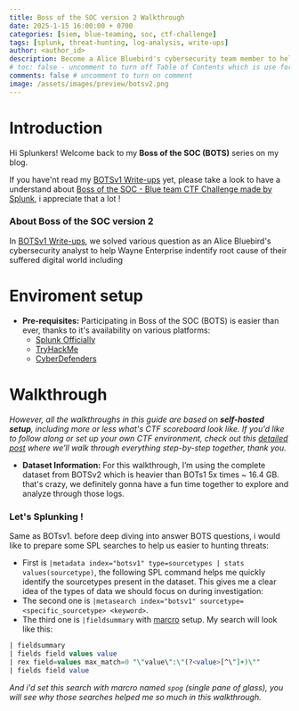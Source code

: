 ```yaml
---
title: Boss of the SOC version 2 Walkthrough
date: 2025-1-15 16:00:00 + 0700
categories: [siem, blue-teaming, soc, ctf-challenge]
tags: [splunk, threat-hunting, log-analysis, write-ups]  
author: <author_id>   
description: Become a Alice Bluebird's cybersecurity team member to help Frothly - A beer company investigate anomalous activities within their operations 
# toc: false - uncomment to turn off Table of Contents which is use for display content in right-panel 
comments: false # uncomment to turn on comment 
image: /assets/images/preview/botsv2.png
---
```

# Introduction  
Hi Splunkers! Welcome back to my **Boss of the SOC (BOTS)** series on my blog.

If you have'nt read my [BOTSv1 Write-ups](https://phamthanhsang-cs.github.io/posts/BOTSV1/) yet, please take a look to have a understand about [Boss of the SOC - Blue team CTF Challenge made by Splunk](https://www.splunk.com/en_us/blog/security/what-you-need-to-know-about-boss-of-the-soc.html), i appreciate that a lot !

### About Boss of the SOC version 2
In [BOTSv1 Write-ups](https://phamthanhsang-cs.github.io/posts/BOTSV1/), we solved various question as an Alice Bluebird's cybersecurity analyst to help Wayne Enterprise indentify root cause of their suffered digital world including 

# Enviroment setup
- **Pre-requisites:** Participating in Boss of the SOC (BOTS) is easier than ever, thanks to it's availability on various platforms:
  - [Splunk Officially](https://bots.splunk.com/login?redirect=/)
  - [TryHackMe](https://tryhackme.com/)
  - [CyberDefenders](https://cyberdefenders.org/)

# Walkthrough 
*However, all the walkthroughs in this guide are based on **self-hosted setup**, including more or less what's CTF scoreboard look like. If you'd like to follow along or set up your own CTF environment, check out this [detailed post](https://phamthanhsang-cs.github.io/posts/BOTS-setup/) where we’ll walk through everything step-by-step together, thank you.*

- **Dataset Information:** For this walkthrough, I’m using the complete dataset from BOTSv2 which is heavier than BOTs1 5x times ~ 16.4 GB. that's crazy, we definitely gonna have a fun time together to explore and analyze through those logs.   

### Let's Splunking !
Same as BOTsv1. before deep diving into answer BOTS questions, i would like to prepare some SPL searches to help us easier to hunting threats: 
- First is `|metadata index="botsv1" type=sourcetypes | stats values(sourcetype)`, the following SPL command helps me quickly identify the sourcetypes present in the dataset. This gives me a clear idea of the types of data we should focus on during investigation:
- The second one is `|metasearch index="botsv1" sourcetype=<specific_sourcetype> <keyword>`.
- The third one is `|fieldsummary` with [marcro](https://docs.splunk.com/Splexicon:Searchmacro) setup. My search will look like this:

```sql
| fieldsummary 
| fields field values value 
| rex field=values max_match=0 "\"value\":\"(?<value>[^\"]+)\""
| fields field value
```
*And i'd set this search with marcro named `spog` (single pane of glass), you will see why those searches helped me so much in this walkthrough.*
